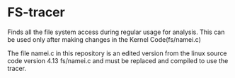 # FS-tracer
Finds all the file system access during regular usage for analysis. This can be used only after making changes in the Kernel Code(fs/namei.c)

The file namei.c in this repository is an edited version from the linux source code version 4.13 fs/namei.c and must be replaced and compiled to use the tracer.
